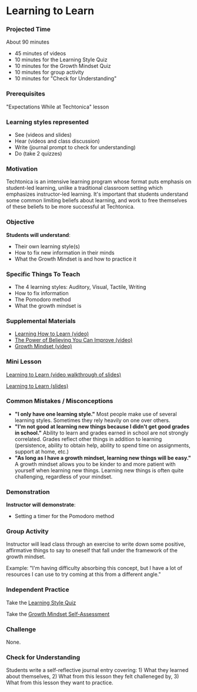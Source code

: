 # Learning to Learn

### Projected Time
About 90 minutes
- 45 minutes of videos
- 10 minutes for the Learning Style Quiz
- 10 minutes for the Growth Mindset Quiz
- 10 minutes for group activity
- 10 minutes for "Check for Understanding"

### Prerequisites
"Expectations While at Techtonica" lesson

### Learning styles represented

- See (videos and slides)
- Hear (videos and class discussion)
- Write (journal prompt to check for understanding)
- Do (take 2 quizzes)

### Motivation
Techtonica is an intensive learning program whose format puts emphasis on student-led learning, unlike a traditional classroom setting which emphasizes instructor-led learning. It's important that students understand some common limiting beliefs about learning, and work to free themselves of these beliefs to be more successful at Techtonica.

### Objective
**Students will understand**:
- Their own learning style(s)
- How to fix new information in their minds
- What the Growth Mindset is and how to practice it

### Specific Things To Teach
- The 4 learning styles: Auditory, Visual, Tactile, Writing
- How to fix information
- The Pomodoro method
- What the growth mindset is

### Supplemental Materials

- [Learning How to Learn (video)](https://www.youtube.com/watch?v=O96fE1E-rf8)
- [The Power of Believing You Can Improve (video)](https://www.youtube.com/watch?v=_X0mgOOSpLU)
- [Growth Mindset (video)](https://www.youtube.com/watch?v=EyIF5VUOJc0)

### Mini Lesson

[Learning to Learn (video walkthrough of slides)](https://drive.google.com/open?id=1R7cp0huJu5kiIIfDsraFbtmGbINHb2Xe)

[Learning to Learn (slides)](https://docs.google.com/presentation/d/1pMkBP32lra-O_BS6kOqj81IzLspN1UtKT64jqOXS9Kc/edit?usp=sharing)


### Common Mistakes / Misconceptions

- **"I only have one learning style."** Most people make use of several learning styles. Sometimes they rely heavily on one over others.
- **"I'm not good at learning new things because I didn't get good grades in school."** Ability to learn and grades earned in school are not strongly correlated. Grades reflect other things in addition to learning (persistence, ability to obtain help, ability to spend time on assignments, support at home, etc.)
- **"As long as I have a growth mindset, learning new things will be easy."** A growth mindset allows you to be kinder to and more patient with yourself when learning new things. Learning new things is often quite challenging, regardless of your mindset.

### Demonstration
**Instructor will demonstrate**:
- Setting a timer for the Pomodoro method

### Group Activity

Instructor will lead class through an exercise to write down some positive, affirmative things to say to oneself that fall under the framework of the growth mindset. 

Example: "I'm having difficulty absorbing this concept, but I have a lot of resources I can use to try coming at this from a different angle."


### Independent Practice

Take the [Learning Style Quiz](http://www.educationplanner.org/students/self-assessments/learning-styles-quiz.shtml)

Take the [Growth Mindset Self-Assessment](http://mindsetonline.com/testyourmindset/step1.php)


### Challenge

None.

### Check for Understanding

Students write a self-reflective journal entry covering: 1) What they learned about themselves, 2) What from this lesson they felt challeneged by, 3) What from this lesson they want to practice.
